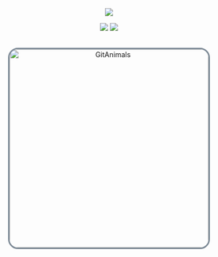 <div align="center">
  <img src="https://capsule-render.vercel.app/api?type=waving&color=0:e6e8eb,100:7d8a96&height=180&text=Sua's%20Github&animation=fadeIn&fontColor=2c2c2c&fontSize=60" />
</div>

<p align="center">
  <img src="https://github-readme-stats.vercel.app/api/top-langs/?username=ys0v9&count=1&layout=compact&title_color=4a4f57&text_color=5a5f66&bg_color=f5f7f9&border_color=d0d3d6" />
  <img src="http://mazandi.herokuapp.com/api?handle=ys0v9&theme=cold" />
</p>

<br>

<div align="center">
  <a href="https://github.com/devxb/gitanimals" target="_blank">
    <img src="https://render.gitanimals.org/farms/ys0v9"
         alt="GitAnimals"
         style="width: 400px; max-width: 90%; height: auto; border: 3px solid #7d8a96; border-radius: 20px;" />
  </a>
</div>

